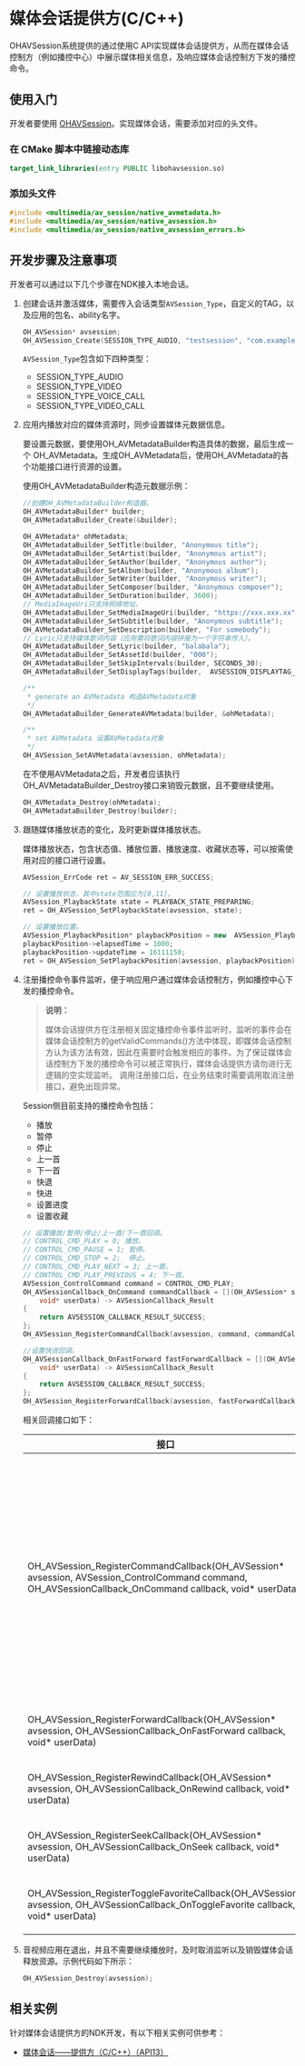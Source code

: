 # 媒体会话提供方(C/C++)

OHAVSession系统提供的通过使用C API实现媒体会话提供方，从而在媒体会话控制方（例如播控中心）中展示媒体相关信息，及响应媒体会话控制方下发的播控命令。

## 使用入门

开发者要使用 [OHAVSession](../../reference/apis-avsession-kit/capi-native-avsession-h.md)。实现媒体会话，需要添加对应的头文件。

### 在 CMake 脚本中链接动态库

``` cmake
target_link_libraries(entry PUBLIC libohavsession.so)
```

### 添加头文件

```cpp
#include <multimedia/av_session/native_avmetadata.h>
#include <multimedia/av_session/native_avsession.h>
#include <multimedia/av_session/native_avsession_errors.h>
```

## 开发步骤及注意事项

开发者可以通过以下几个步骤在NDK接入本地会话。
1. 创建会话并激活媒体，需要传入会话类型`AVSession_Type`，自定义的TAG，以及应用的包名、ability名字。

   ```c++
   OH_AVSession* avsession;
   OH_AVSession_Create(SESSION_TYPE_AUDIO, "testsession", "com.example.application",   "MainAbility", &avsession);
   ```
 
   `AVSession_Type`包含如下四种类型：
 
   - SESSION_TYPE_AUDIO
   - SESSION_TYPE_VIDEO
   - SESSION_TYPE_VOICE_CALL 
   - SESSION_TYPE_VIDEO_CALL


2. 应用内播放对应的媒体资源时，同步设置媒体元数据信息。

   要设置元数据，要使用OH_AVMetadataBuilder构造具体的数据，最后生成一个 OH_AVMetadata。生成OH_AVMetadata后，使用OH_AVMetadata的各个功能接口进行资源的设置。
 
   使用OH_AVMetadataBuilder构造元数据示例：
 
   ```c++
   //创建OH_AVMetadataBuilder构造器。
   OH_AVMetadataBuilder* builder;
   OH_AVMetadataBuilder_Create(&builder);
   
   OH_AVMetadata* ohMetadata;
   OH_AVMetadataBuilder_SetTitle(builder, "Anonymous title");
   OH_AVMetadataBuilder_SetArtist(builder, "Anonymous artist");
   OH_AVMetadataBuilder_SetAuthor(builder, "Anonymous author");
   OH_AVMetadataBuilder_SetAlbum(builder, "Anonymous album");
   OH_AVMetadataBuilder_SetWriter(builder, "Anonymous writer");
   OH_AVMetadataBuilder_SetComposer(builder, "Anonymous composer");
   OH_AVMetadataBuilder_SetDuration(builder, 3600);
   // MediaImageUri只支持网络地址。
   OH_AVMetadataBuilder_SetMediaImageUri(builder, "https://xxx.xxx.xx");
   OH_AVMetadataBuilder_SetSubtitle(builder, "Anonymous subtitle");
   OH_AVMetadataBuilder_SetDescription(builder, "For somebody");
   // Lyric只支持媒体歌词内容（应用需将歌词内容拼接为一个字符串传入）。
   OH_AVMetadataBuilder_SetLyric(builder, "balabala");
   OH_AVMetadataBuilder_SetAssetId(builder, "000");
   OH_AVMetadataBuilder_SetSkipIntervals(builder, SECONDS_30);
   OH_AVMetadataBuilder_SetDisplayTags(builder,  AVSESSION_DISPLAYTAG_AUDIO_VIVID);
   
   /**
    * generate an AVMetadata 构造AVMetadata对象
    */
   OH_AVMetadataBuilder_GenerateAVMetadata(builder, &ohMetadata);

   /**
    * set AVMetadata 设置AVMetadata对象
    */
   OH_AVSession_SetAVMetadata(avsession, ohMetadata);

   ```
   
   在不使用AVMetadata之后，开发者应该执行OH_AVMetadataBuilder_Destroy接口来销毁元数据，且不要继续使用。
   
   ```c++
   OH_AVMetadata_Destroy(ohMetadata);
   OH_AVMetadataBuilder_Destroy(builder);
   ```

3. 跟随媒体播放状态的变化，及时更新媒体播放状态。

   媒体播放状态，包含状态值、播放位置、播放速度、收藏状态等，可以按需使用对应的接口进行设置。
   
   ```c++
   AVSession_ErrCode ret = AV_SESSION_ERR_SUCCESS;
   
   // 设置播放状态，其中state范围应为[0,11]。
   AVSession_PlaybackState state = PLAYBACK_STATE_PREPARING;
   ret = OH_AVSession_SetPlaybackState(avsession, state);
   
   // 设置播放位置。
   AVSession_PlaybackPosition* playbackPosition = new  AVSession_PlaybackPosition;
   playbackPosition->elapsedTime = 1000;
   playbackPosition->updateTime = 16111150;
   ret = OH_AVSession_SetPlaybackPosition(avsession, playbackPosition);
   ```

4. 注册播控命令事件监听，便于响应用户通过媒体会话控制方，例如播控中心下发的播控命令。

   > **说明：**
   >
   > 媒体会话提供方在注册相关固定播控命令事件监听时，监听的事件会在媒体会话控制方的getValidCommands()方法中体现，即媒体会话控制方认为该方法有效，因此在需要时会触发相应的事件。为了保证媒体会话控制方下发的播控命令可以被正常执行，媒体会话提供方请勿进行无逻辑的空实现监听。
   > 调用注册接口后，在业务结束时需要调用取消注册接口，避免出现异常。
 
   Session侧目前支持的播控命令包括：
   - 播放
   - 暂停
   - 停止
   - 上一首
   - 下一首
   - 快退
   - 快进
   - 设置进度
   - 设置收藏
   
   ```c++
   // 设置播放/暂停/停止/上一首/下一首回调。
   // CONTROL_CMD_PLAY = 0; 播放。
   // CONTROL_CMD_PAUSE = 1; 暂停。
   // CONTROL_CMD_STOP = 2;  停止。
   // CONTROL_CMD_PLAY_NEXT = 3; 上一首。
   // CONTROL_CMD_PLAY_PREVIOUS = 4; 下一首。
   AVSession_ControlCommand command = CONTROL_CMD_PLAY;
   OH_AVSessionCallback_OnCommand commandCallback = [](OH_AVSession* session, AVSession_ControlCommand command,
       void* userData) -> AVSessionCallback_Result
   {
       return AVSESSION_CALLBACK_RESULT_SUCCESS;
   };
   OH_AVSession_RegisterCommandCallback(avsession, command, commandCallback, (void *)(&userData));
   
   //设置快进回调。
   OH_AVSessionCallback_OnFastForward fastForwardCallback = [](OH_AVSession* session, uint32_t seekTime,
       void* userData) -> AVSessionCallback_Result
   {
       return AVSESSION_CALLBACK_RESULT_SUCCESS;
   };
   OH_AVSession_RegisterForwardCallback(avsession, fastForwardCallback, (void *)(&userData));
   ```
   相关回调接口如下：
  
   | 接口                                                         | 说明         |
   | ------------------------------------------------------------ | ------------ |
   |OH_AVSession_RegisterCommandCallback(OH_AVSession* avsession, AVSession_ControlCommand   command, OH_AVSessionCallback_OnCommand callback, void* userData) | 注册通用播控的回调，支持：播放、暂停、停止、上一首、下一首回调。     |
   |OH_AVSession_RegisterForwardCallback(OH_AVSession* avsession,   OH_AVSessionCallback_OnFastForward callback, void* userData) | 注册快进的回调。   |
   |OH_AVSession_RegisterRewindCallback(OH_AVSession* avsession, OH_AVSessionCallback_OnRewind   callback, void* userData) | 注册快退的回调。     |
   |OH_AVSession_RegisterSeekCallback(OH_AVSession* avsession, OH_AVSessionCallback_OnSeek   callback, void* userData) | 注册跳转的回调。  |
   |OH_AVSession_RegisterToggleFavoriteCallback(OH_AVSession* avsession,   OH_AVSessionCallback_OnToggleFavorite callback, void* userData) | 注册收藏的回调。  |
5. 音视频应用在退出，并且不需要继续播放时，及时取消监听以及销毁媒体会话释放资源。示例代码如下所示：
 
   ```c++
   OH_AVSession_Destroy(avsession);
   ```

## 相关实例

针对媒体会话提供方的NDK开发，有以下相关实例可供参考：

- [媒体会话——提供方（C/C++）（API13）](https://gitcode.com/openharmony/applications_app_samples/tree/master/code/BasicFeature/Media/AVSession/MediaProvider)
